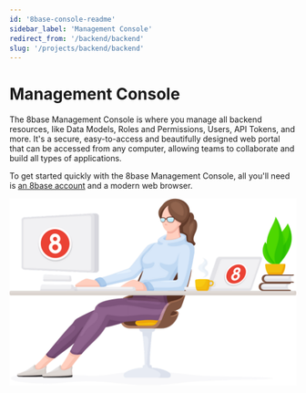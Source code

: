 ```yaml
---
id: '8base-console-readme'
sidebar_label: 'Management Console'
redirect_from: '/backend/backend'
slug: '/projects/backend/backend'
---
```


# Management Console

The 8base Management Console is where you manage all backend resources, like Data Models, Roles and Permissions, Users, API Tokens, and more. It's a secure, easy-to-access and beautifully designed web portal that can be accessed from any computer, allowing teams to collaborate and build all types of applications.

To get started quickly with the 8base Management Console, all you'll need is [an 8base account](https://app.8base.com) and a modern web browser.

![ ](./images/relaxed-coder.png)

